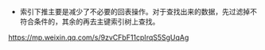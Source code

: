 - 索引下推主要是减少了不必要的回表操作。对于查找出来的数据，先过滤掉不符合条件的，其余的再去主键索引树上查找。



https://mp.weixin.qq.com/s/9zvCFbF11cpIrqS5SgUqAg


